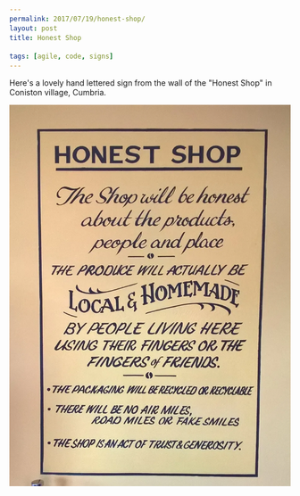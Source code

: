 ```yaml
---
permalink: 2017/07/19/honest-shop/
layout: post
title: Honest Shop

tags: [agile, code, signs]
---
```


Here's a lovely hand lettered sign from the wall of the "Honest Shop" in Coniston village, Cumbria.

![honest](/img/posts/honest-shop/coniston-honest-shop.webp)
